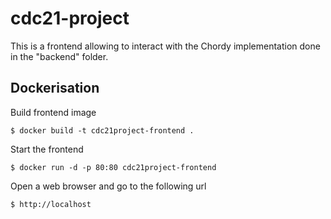 # cdc21-project
This is a frontend allowing to interact with the Chordy implementation done in the "backend" folder.

## Dockerisation

Build frontend image

    $ docker build -t cdc21project-frontend . 

Start the frontend

    $ docker run -d -p 80:80 cdc21project-frontend

Open a web browser and go to the following url

    $ http://localhost
